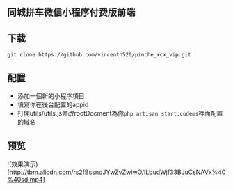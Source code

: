 ## 同城拼车微信小程序付费版前端

## 下载
`git clone https://github.com/vincenth520/pinche_xcx_vip.git`

## 配置
- 添加一個新的小程序項目
- 填寫你在後台配置的appid
- 打開utils/utils.js修改rootDocment為你`php artisan start:codems`裡面配置的域名


## 预览
!(效果演示)[http://tbm.alicdn.com/rs2fBssndJYwZvZwiwO/lLbudWjf33BJuCsNAVx%40%40sd.mp4]